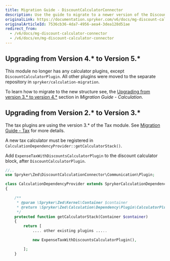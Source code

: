 ```yaml
---
title: Migration Guide - DiscountCalculatorConnector
description: Use the guide to migrate to a newer version of the DiscountCalculatorConnector module.
originalLink: https://documentation.spryker.com/v6/docs/mg-discount-calculator-connector
originalArticleId: 7536cb36-4da7-4956-aea4-3dea128d51ae
redirect_from:
  - /v6/docs/mg-discount-calculator-connector
  - /v6/docs/en/mg-discount-calculator-connector
---
```


## Upgrading from Version 4.* to Version 5.*
This module no longer has any calculator plugins, except  `DiscountCalculatorPlugin`. All other plugins were moved to the separate repository in `spryker/calculation-migration`.

To learn how to migrate to the new structure see, the [Upgrading from version 3.* to version 4.*](/docs/scos/dev/migration-and-integration/202009.0/module-migration-guides/migration-guide-calculation.html#upgrading-from-version-3---to-version-4--) section in *Migration Guide - Calculation*.

## Upgrading from Version 2.* to Version 3.*

The tax plugins are using the version 3.* of the Tax module. See [Migration Guide - Tax](/docs/scos/dev/migration-and-integration/202009.0/module-migration-guides/migration-guide-tax.html) for more details. 

A new tax calculator must be registered in  `CalculationDependencyProvider::getCalculatorStack()`.

Add `ExpenseTaxWithDiscountsCalculatorPlugin` to the discount calculator block, after `DiscountCalculatorPlugin`.

```php
//..
use Spryker\Zed\DiscountCalculationConnector\Communication\Plugin;

class CalculationDependencyProvider extends SprykerCalculationDependencyProvider
{

    /**
     * @param \Spryker\Zed\Kernel\Container $container
     * @return \Spryker\Zed\Calculation\Dependency\Plugin\CalculatorPluginInterface[]
     */
    protected function getCalculatorStack(Container $container)
    {
        return [
            .... other existing plugins .....

            new ExpenseTaxWithDiscountsCalculatorPlugin(),

        ];
    }
```
